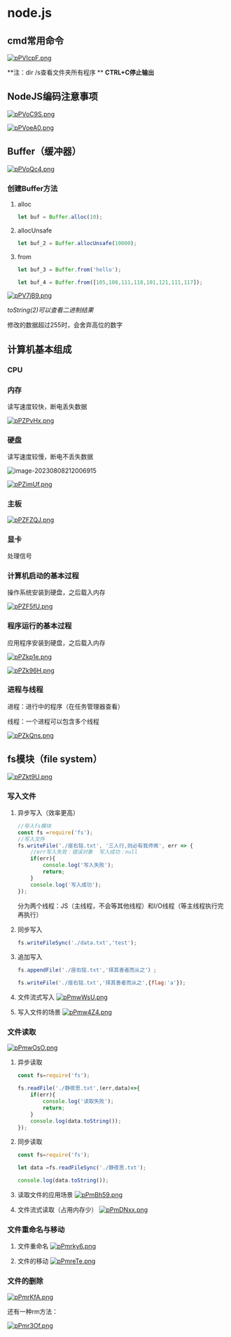 # node.js

## cmd常用命令

<a href="https://imgse.com/i/pPVIcpF"><img src="https://s1.ax1x.com/2023/08/08/pPVIcpF.png" alt="pPVIcpF.png" border="0" /></a>

**注：dir /s查看文件夹所有程序 **
**CTRL+C停止输出**

## NodeJS编码注意事项

<a href="https://imgse.com/i/pPVoC9S"><img src="https://s1.ax1x.com/2023/08/08/pPVoC9S.png" alt="pPVoC9S.png" border="0" /></a>

<a href="https://imgse.com/i/pPVoeA0"><img src="https://s1.ax1x.com/2023/08/08/pPVoeA0.png" alt="pPVoeA0.png" border="0" /></a>

## Buffer（缓冲器）

<a href="https://imgse.com/i/pPVoQc4"><img src="https://s1.ax1x.com/2023/08/08/pPVoQc4.png" alt="pPVoQc4.png" border="0" /></a>

### 创建Buffer方法

1. alloc

   ```js
   let buf = Buffer.alloc(10);
   ```

2. allocUnsafe

   ```js
   let buf_2 = Buffer.allocUnsafe(10000);
   ```

3. from

   ```js
   let buf_3 = Buffer.from('hello');
   
   let buf_4 = Buffer.from([105,108,111,118,101,121,111,117]);
   ```

<a href="https://imgse.com/i/pPV7jB9"><img src="https://s1.ax1x.com/2023/08/08/pPV7jB9.png" alt="pPV7jB9.png" border="0" /></a>

*toString(2)可以查看二进制结果*

修改的数据超过255时，会舍弃高位的数字

## 计算机基本组成

### CPU

### 内存

读写速度较快，断电丢失数据

<a href="https://imgse.com/i/pPZPvHx"><img src="https://s1.ax1x.com/2023/08/08/pPZPvHx.png" alt="pPZPvHx.png" border="0" /></a>

### 硬盘

读写速度较慢，断电不丢失数据

![image-20230808212006915](C:\Users\bjwq_\AppData\Roaming\Typora\typora-user-images\image-20230808212006915.png)

<a href="https://imgse.com/i/pPZimUf"><img src="https://s1.ax1x.com/2023/08/08/pPZimUf.png" alt="pPZimUf.png" border="0" /></a>

### 主板

<a href="https://imgse.com/i/pPZFZQJ"><img src="https://s1.ax1x.com/2023/08/08/pPZFZQJ.png" alt="pPZFZQJ.png" border="0" /></a>

### 显卡

处理信号

### 计算机启动的基本过程

操作系统安装到硬盘，之后载入内存

<a href="https://imgse.com/i/pPZF5fU"><img src="https://s1.ax1x.com/2023/08/08/pPZF5fU.png" alt="pPZF5fU.png" border="0" /></a>

### 程序运行的基本过程

应用程序安装到硬盘，之后载入内存

<a href="https://imgse.com/i/pPZkp1e"><img src="https://s1.ax1x.com/2023/08/08/pPZkp1e.png" alt="pPZkp1e.png" border="0" /></a>

<a href="https://imgse.com/i/pPZk96H"><img src="https://s1.ax1x.com/2023/08/08/pPZk96H.png" alt="pPZk96H.png" border="0" /></a>

### 进程与线程

进程：进行中的程序（在任务管理器查看）

线程：一个进程可以包含多个线程

<a href="https://imgse.com/i/pPZkQns"><img src="https://s1.ax1x.com/2023/08/08/pPZkQns.png" alt="pPZkQns.png" border="0" /></a>

## fs模块（file system）

<a href="https://imgse.com/i/pPZkt9U"><img src="https://s1.ax1x.com/2023/08/08/pPZkt9U.png" alt="pPZkt9U.png" border="0" /></a>

### 写入文件

1. 异步写入（效率更高）

   ```js
   //导入fs模块
   const fs =require('fs');
   //写入文件
   fs.writeFile('./座右铭.txt', '三人行,则必有我师焉', err => {
       //err写入失败：错误对象  写入成功：null
       if(err){
           console.log('写入失败');
           return;
       }
       console.log('写入成功');
   });
   ```

   分为两个线程：JS（主线程，不会等其他线程）和I/O线程（等主线程执行完再执行）

2. 同步写入

   ```js
   fs.writeFileSync('./data.txt','test');
   ```


3. 追加写入

   ```js
   fs.appendFile('./座右铭.txt','择其善者而从之'）;
   ```

   ```js
   fs.writeFile('./座右铭.txt','择其善者而从之',{flag:'a'});
   ```


4. 文件流式写入
   <a href="https://imgse.com/i/pPmwWsU"><img src="https://s1.ax1x.com/2023/08/10/pPmwWsU.png" alt="pPmwWsU.png" border="0" /></a>

5. 写入文件的场景
   <a href="https://imgse.com/i/pPmw4Z4"><img src="https://s1.ax1x.com/2023/08/10/pPmw4Z4.png" alt="pPmw4Z4.png" border="0" /></a>

### 文件读取

<a href="https://imgse.com/i/pPmwOsO"><img src="https://s1.ax1x.com/2023/08/10/pPmwOsO.png" alt="pPmwOsO.png" border="0" /></a>

1. 异步读取

   ```js
   const fs=require('fs');
   
   fs.readFile('./静夜思.txt',(err,data)=>{
       if(err){
           console.log('读取失败');
           return;
       }
       console.log(data.toString());
   });
   
   ```

2. 同步读取

   ```js
   const fs=require('fs');
   
   let data =fs.readFileSync('./静夜思.txt');
   
   console.log(data.toString());
   ```

3. 读取文件的应用场景
   <a href="https://imgse.com/i/pPmBh59"><img src="https://s1.ax1x.com/2023/08/10/pPmBh59.png" alt="pPmBh59.png" border="0" /></a>

4. 文件流式读取（占用内存少）
   <a href="https://imgse.com/i/pPmDNxx"><img src="https://s1.ax1x.com/2023/08/10/pPmDNxx.png" alt="pPmDNxx.png" border="0" /></a>

### 文件重命名与移动

1. 文件重命名
   <a href="https://imgse.com/i/pPmrky6"><img src="https://s1.ax1x.com/2023/08/10/pPmrky6.png" alt="pPmrky6.png" border="0" /></a>

2. 文件的移动
   <a href="https://imgse.com/i/pPmreTe"><img src="https://s1.ax1x.com/2023/08/10/pPmreTe.png" alt="pPmreTe.png" border="0" /></a>

### 文件的删除

<a href="https://imgse.com/i/pPmrKfA"><img src="https://s1.ax1x.com/2023/08/10/pPmrKfA.png" alt="pPmrKfA.png" border="0" /></a>

还有一种rm方法：

<a href="https://imgse.com/i/pPmr3Of"><img src="https://s1.ax1x.com/2023/08/10/pPmr3Of.png" alt="pPmr3Of.png" border="0" /></a>

